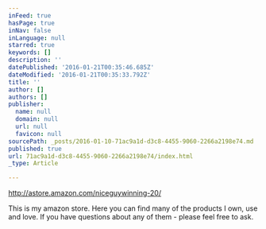 ```yaml
---
inFeed: true
hasPage: true
inNav: false
inLanguage: null
starred: true
keywords: []
description: ''
datePublished: '2016-01-21T00:35:46.685Z'
dateModified: '2016-01-21T00:35:33.792Z'
title: ''
author: []
authors: []
publisher:
  name: null
  domain: null
  url: null
  favicon: null
sourcePath: _posts/2016-01-10-71ac9a1d-d3c8-4455-9060-2266a2198e74.md
published: true
url: 71ac9a1d-d3c8-4455-9060-2266a2198e74/index.html
_type: Article

---
```

http://astore.amazon.com/niceguywinning-20/

This is my amazon store.  Here you can find many of the products I own, use and love.  If you have questions about any of them - please feel free to ask.